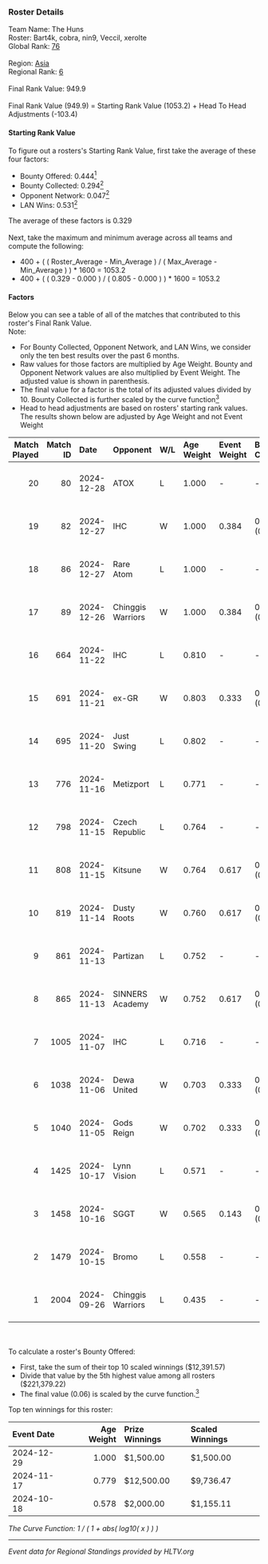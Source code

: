 ### Roster Details<br />
Team Name: The Huns<br />
Roster: Bart4k, cobra, nin9, Veccil, xerolte<br />
Global Rank: [76](../../standings_global_2025_01_20.md)<br />
<br />
Region: [Asia]( ../../standings_asia_2025_01_20.md)<br />
Regional Rank: [6]( ../../standings_asia_2025_01_20.md)<br />
<br />
Final Rank Value:  949.9<br />
<br />
Final Rank Value (949.9) = Starting Rank Value (1053.2) + Head To Head Adjustments (-103.4)<br />

#### Starting Rank Value<br />
To figure out a rosters's Starting Rank Value, first take the average of these four factors:<br />
- Bounty Offered: 0.444[<sup>1</sup>](#table2)
- Bounty Collected: 0.294[<sup>2</sup>](#table1)
- Opponent Network: 0.047[<sup>2</sup>](#table1)
- LAN Wins: 0.531[<sup>2</sup>](#table1)

The average of these factors is 0.329<br />
<br />
Next, take the maximum and minimum average across all teams and compute the following:<br />
- 400 + ( ( Roster_Average - Min_Average ) / ( Max_Average - Min_Average ) ) * 1600 = 1053.2
- 400 + ( ( 0.329 - 0.000 ) / ( 0.805 - 0.000 ) ) * 1600 = 1053.2


#### Factors<br />
Below you can see a table of all of the matches that contributed to this roster's Final Rank Value.<br />
Note:<br />

- For Bounty Collected, Opponent Network, and LAN Wins, we consider only the ten best results over the past 6 months.
- Raw values for those factors are multiplied by Age Weight. Bounty and Opponent Network values are also multiplied by Event Weight. The adjusted value is shown in parenthesis.
- The final value for a factor is the total of its adjusted values divided by 10. Bounty Collected is further scaled by the curve function[<sup>3</sup>](#curveFunction)
- Head to head adjustments are based on rosters' starting rank values. The results shown below are adjusted by Age Weight and not Event Weight
<span id="table1"></span><br />


| Match Played | Match ID | Date       | Opponent          | W/L | Age Weight | Event Weight | Bounty Collected | Opponent Network | LAN Wins  | H2H Adj. | Roster                                  |
| -: | -: | :- | :- | :- | :- | :- | :- | :- | :- | -: | :- |
|           20 |       80 | 2024-12-28 | ATOX              | L   | 1.000      | -            | -                | -                | -         |    -7.53 | Bart4k, cobra, nin9, Veccil, xerolte    |
|           19 |       82 | 2024-12-27 | IHC               | W   | 1.000      | 0.384        | 0.005 (0.002)    | 0.132 (0.051)    | 1 (1.000) |     7.27 | Bart4k, cobra, nin9, Veccil, xerolte    |
|           18 |       86 | 2024-12-27 | Rare Atom         | L   | 1.000      | -            | -                | -                | -         |   -13.73 | Bart4k, cobra, nin9, Veccil, xerolte    |
|           17 |       89 | 2024-12-26 | Chinggis Warriors | W   | 1.000      | 0.384        | 0.039 (0.015)    | 0.312 (0.120)    | 1 (1.000) |    10.30 | Bart4k, cobra, nin9, Veccil, xerolte    |
|           16 |      664 | 2024-11-22 | IHC               | L   | 0.810      | -            | -                | -                | -         |   -20.35 | Bart4k, cobra, nin9, Wonderzce, xerolte |
|           15 |      691 | 2024-11-21 | ex-GR             | W   | 0.803      | 0.333        | 0.028 (0.007)    | 0.128 (0.034)    | 0 (0.000) |     6.29 | Bart4k, cobra, nin9, Wonderzce, xerolte |
|           14 |      695 | 2024-11-20 | Just Swing        | L   | 0.802      | -            | -                | -                | -         |   -20.68 | Bart4k, cobra, nin9, Wonderzce, xerolte |
|           13 |      776 | 2024-11-16 | Metizport         | L   | 0.771      | -            | -                | -                | -         |    -4.06 | Bart4k, cobra, nin9, Wonderzce, xerolte |
|           12 |      798 | 2024-11-15 | Czech Republic    | L   | 0.764      | -            | -                | -                | -         |   -20.19 | Bart4k, cobra, nin9, Wonderzce, xerolte |
|           11 |      808 | 2024-11-15 | Kitsune           | W   | 0.764      | 0.617        | 0.006 (0.003)    | 0.000 (0.000)    | 1 (0.764) |     1.57 | Bart4k, cobra, nin9, Wonderzce, xerolte |
|           10 |      819 | 2024-11-14 | Dusty Roots       | W   | 0.760      | 0.617        | 0.016 (0.007)    | 0.352 (0.165)    | 1 (0.760) |     6.06 | Bart4k, cobra, nin9, Wonderzce, xerolte |
|            9 |      861 | 2024-11-13 | Partizan          | L   | 0.752      | -            | -                | -                | -         |    -5.73 | Bart4k, cobra, nin9, Wonderzce, xerolte |
|            8 |      865 | 2024-11-13 | SINNERS Academy   | W   | 0.752      | 0.617        | 0.003 (0.001)    | 0.078 (0.036)    | 1 (0.752) |     5.48 | Bart4k, cobra, nin9, Wonderzce, xerolte |
|            7 |     1005 | 2024-11-07 | IHC               | L   | 0.716      | -            | -                | -                | -         |   -19.24 | Bart4k, cobra, nin9, Wonderzce, xerolte |
|            6 |     1038 | 2024-11-06 | Dewa United       | W   | 0.703      | 0.333        | 0.000 (0.000)    | 0.047 (0.011)    | 0 (0.000) |     0.69 | Bart4k, cobra, nin9, Wonderzce, xerolte |
|            5 |     1040 | 2024-11-05 | Gods Reign        | W   | 0.702      | 0.333        | 0.014 (0.003)    | 0.184 (0.043)    | 0 (0.000) |     3.85 | Bart4k, cobra, nin9, Wonderzce, xerolte |
|            4 |     1425 | 2024-10-17 | Lynn Vision       | L   | 0.571      | -            | -                | -                | -         |   -10.95 | Bart4k, cobra, nin9, Wonderzce, xerolte |
|            3 |     1458 | 2024-10-16 | SGGT              | W   | 0.565      | 0.143        | 0.003 (0.000)    | 0.115 (0.009)    | 0 (0.000) |     2.50 | Bart4k, cobra, nin9, Wonderzce, xerolte |
|            2 |     1479 | 2024-10-15 | Bromo             | L   | 0.558      | -            | -                | -                | -         |   -15.42 | Bart4k, cobra, nin9, Wonderzce, xerolte |
|            1 |     2004 | 2024-09-26 | Chinggis Warriors | L   | 0.435      | -            | -                | -                | -         |    -9.48 | Bart4k, cobra, ncl, nin9, Wonderzce     |

<br />
<span id="table2"></span><br />
To calculate a roster's Bounty Offered:<br />

- First, take the sum of their top 10 scaled winnings ($12,391.57)
- Divide that value by the 5th highest value among all rosters ($221,379.22)
- The final value (0.06) is scaled by the curve function.[<sup>3</sup>](#curveFunction)

Top ten winnings for this roster:<br />

| Event Date | Age Weight | Prize Winnings | Scaled Winnings |
| :- | -: | :- | :- |
| 2024-12-29 |      1.000 | $1,500.00      | $1,500.00       |
| 2024-11-17 |      0.779 | $12,500.00     | $9,736.47       |
| 2024-10-18 |      0.578 | $2,000.00      | $1,155.11       |


<span id="curveFunction"></span>_The Curve Function: 1 / ( 1 + abs( log10( x ) ) )_<br />

---
_Event data for Regional Standings provided by HLTV.org_<br />
